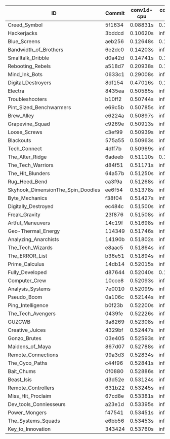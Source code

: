 |ID|Commit|conv1d-cpu|conv1d-gpu|DWSPConv2D-gpu|gemm-gpu|avg|
|-|-|-|-|-|-|-|
|Creed_Symbol|5f1634|0.08831s|0.13542s|infs|1.84174s|infs|
|Hackerjacks|3bddcd|0.10620s|infs|infs|4.53289s|infs|
|Blue_Screens|aeb256|0.12648s|0.16254s|infs|2.01186s|infs|
|Bandwidth_of_Brothers|6e2dc0|0.14203s|infs|infs|2.14843s|infs|
|Smalltalk_Dribble|d0a42d|0.14741s|0.13257s|infs|4.48384s|infs|
|Rebooting_Rebels|a518d7|0.20938s|0.14872s|infs|4.47594s|infs|
|Mind_Ink_Bots|0633c1|0.29008s|infs|infs|4.57499s|infs|
|Digital_Destroyers|8df154|0.47016s|0.12619s|infs|2.07830s|infs|
|Electra|8435ea|0.50585s|infs|infs|4.56292s|infs|
|Troubleshooters|b10ff2|0.50744s|infs|infs|4.54540s|infs|
|Pint_Sized_Benchwarmers|e69c5b|0.50785s|infs|infs|4.56040s|infs|
|Brew_Alley|e6224a|0.50897s|infs|infs|4.57021s|infs|
|Grapevine_Squad|c9269e|0.50913s|infs|infs|4.54011s|infs|
|Loose_Screws|c3ef99|0.50939s|infs|infs|4.57795s|infs|
|Blackouts|575a55|0.50963s|infs|infs|4.56266s|infs|
|Tech_Connect|4dff7b|0.50969s|infs|infs|4.51914s|infs|
|The_Alter_Ridge|6adeeb|0.51110s|0.14419s|infs|4.51860s|infs|
|The_Tech_Warriors|d84f51|0.51171s|infs|infs|4.53094s|infs|
|The_Hit_Blunders|64a57b|0.51250s|infs|infs|4.54282s|infs|
|Rug_Heed_Bend|ca3f9a|0.51268s|infs|infs|4.55393s|infs|
|Skyhook_DimensionThe_Spin_Doodles|ee6f54|0.51378s|infs|infs|4.55290s|infs|
|Byte_Mechanics|f38f04|0.51427s|infs|infs|4.54134s|infs|
|Digitally_Destroyed|ec484c|0.51500s|infs|infs|4.59247s|infs|
|Freak_Gravity|23f876|0.51508s|infs|infs|4.52407s|infs|
|Artful_Maneuvers|14c19f|0.51698s|infs|infs|4.54479s|infs|
|Geo-Thermal_Energy|114349|0.51746s|infs|infs|4.56203s|infs|
|Analyzing_Anarchists|14190b|0.51802s|infs|infs|4.53474s|infs|
|The_Tech_Wizards|e8aac5|0.51864s|infs|infs|4.56596s|infs|
|The_ERROR_List|b36e51|0.51894s|infs|infs|4.57915s|infs|
|Prime_Calculus|14db14|0.52015s|infs|infs|4.57152s|infs|
|Fully_Developed|d87644|0.52040s|0.16080s|infs|2.21280s|infs|
|Computer_Crew|10cce8|0.52093s|infs|infs|4.54157s|infs|
|Analysis_Systems|7e0010|0.52099s|infs|infs|4.53360s|infs|
|Pseudo_Boom|0a106c|0.52144s|infs|infs|4.54959s|infs|
|Ping_Intelligence|b0f23b|0.52200s|infs|infs|4.54770s|infs|
|The_Tech_Avengers|0439fe|0.52226s|infs|infs|4.54155s|infs|
|GUZCWB|3a8269|0.52308s|infs|infs|4.51794s|infs|
|Creative_Juices|4329bf|0.52447s|infs|infs|4.54106s|infs|
|Gonzo_Brutes|03e405|0.52593s|infs|infs|4.55517s|infs|
|Maidens_of_Maya|867d07|0.52788s|infs|infs|4.53952s|infs|
|Remote_Connections|99a3d3|0.52834s|infs|infs|4.55120s|infs|
|The_Cyco_Paths|c44f96|0.52841s|infs|infs|4.55816s|infs|
|Bait_Chums|0f0880|0.52886s|infs|infs|4.54278s|infs|
|Beast_Isis|d3d52e|0.53124s|infs|infs|4.56021s|infs|
|Remote_Controllers|631b22|0.53245s|infs|infs|4.52807s|infs|
|Miss_Hit_Proclaim|67cd8e|0.53381s|infs|infs|4.53796s|infs|
|Dev_tools_Conniesseurs|a23e1d|0.53395s|infs|infs|4.56627s|infs|
|Power_Mongers|f47541|0.53451s|infs|infs|4.56164s|infs|
|The_Systems_Squads|e6bb56|0.53453s|infs|infs|4.57263s|infs|
|Key_to_Innovation|343424|0.53760s|infs|infs|4.54256s|infs|
